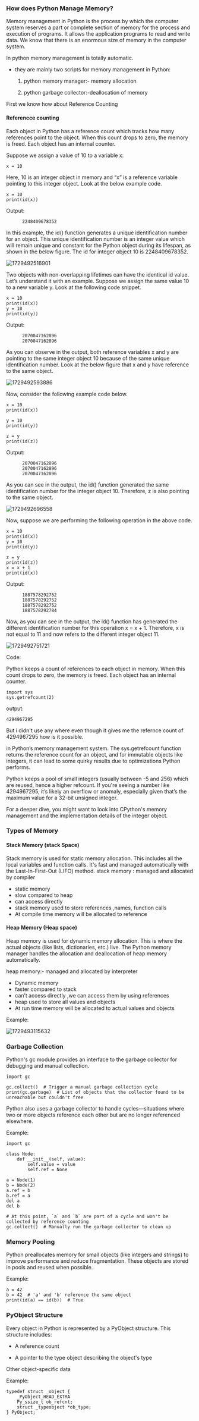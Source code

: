 ### How does Python Manage Memory?

Memory management in Python is the process by which the computer system reserves a part or complete section of memory for the process and execution of programs. It allows the application programs to read and write data. We know that there is an enormous size of memory in the computer system.


In python memory management is totally automatic.

- they are mainly two scripts for memory management in Python:

     1.  python memory manager:- memory allocation

     2. python garbage collector:-deallocation of memory


First we know how about Reference Counting

#### Referencce counting

Each object in Python has a reference count which tracks how many references point to the object. When this count drops to zero, the memory is freed. Each object has an internal counter.




 Suppose we assign a value of 10 to a variable x:

```
x = 10
```
Here, 10 is an integer object in memory and “x” is a reference variable pointing to this integer object. Look at the below example code.

```
x = 10
print(id(x))
```
Output: 
```
      2248409678352
```

In this example, the id() function generates a unique identification number for an object. This unique identification number is an integer value which will remain unique and constant for the Python object during its lifespan, as shown in the below figure. The id for integer object 10 is 2248409678352.

![1729492516901](image/05_memory_management/1729492516901.png)

Two objects with non-overlapping lifetimes can have the identical id value. Let’s understand it with an example. Suppose we assign the same value 10 to a new variable y. Look at the following code snippet.

```
x = 10
print(id(x))
y = 10
print(id(y))
```


Output:

```
      2070047162896
      2070047162896
```

As you can observe in the output, both reference variables x and y are pointing to the same integer object 10 because of the same unique identification number. Look at the below figure that x and y have reference to the same object.

![1729492593886](image/05_memory_management/1729492593886.png)

Now, consider the following example code below.
```
x = 10
print(id(x))

y = 10
print(id(y))

z = y
print(id(z))
```

Output:
```
      2070047162896
      2070047162896
      2070047162896
```

As you can see in the output, the id() function generated the same identification number for the integer object 10. Therefore, z is also pointing to the same object.

![1729492696558](image/05_memory_management/1729492696558.png)


Now, suppose we are performing the following operation in the above code.

```
x = 10
print(id(x))
y = 10
print(id(y))

z = y
print(id(z))
x = x + 1
print(id(x))
```

Output:
```
      1887578292752
      1887578292752
      1887578292752
      1887578292784
```

Now, as you can see in the output, the id() function has generated the different identification number for this operation x = x + 1. Therefore, x is not equal to 11 and now refers to the different integer object 11.


![1729492751721](image/05_memory_management/1729492751721.png)


Code:

Python keeps a count of references to each object in memory. When this count drops to zero, the memory is freed. Each object has an internal counter.

```
import sys
sys.getrefcount(2)
```

output:
```
4294967295
```
But i didn't use any where even though it gives me the refernce count of 4294967295 how is it possible.


in Python’s memory management system. The sys.getrefcount function returns the reference count for an object, and for immutable objects like integers, it can lead to some quirky results due to optimizations Python performs.

Python keeps a pool of small integers (usually between -5 and 256) which are reused, hence a higher refcount. If you're seeing a number like 4294967295, it’s likely an overflow or anomaly, especially given that’s the maximum value for a 32-bit unsigned integer.

For a deeper dive, you might want to look into CPython's memory management and the implementation details of the integer object.




### Types of Memory


#### Stack Memory (stack Space)
Stack memory is used for static memory allocation. This includes all the local variables and function calls. It's fast and managed automatically with the Last-In-First-Out (LIFO) method.
stack memory : managed  and allocated by  compiler

- static memory
- slow compared to heap
- can access directly
- stack memory used to store references ,names, function calls
- At compile time memory will be allocated to reference


#### Heap Memory (Heap space)

Heap memory is used for dynamic memory allocation. This is where the actual objects (like lists, dictionaries, etc.) live. The Python memory manager handles the allocation and deallocation of heap memory automatically.

heap memory:- managed and allocated by interpreter 

- Dynamic memory
- faster compared to stack
- can’t access directly ,we can access them by using references
- heap used to store all values and objects
- At run time memory will be allocated to actual values and objects


Example:

![1729493115632](image/05_memory_management/1729493115632.png)



### Garbage Collection

Python's gc module provides an interface to the garbage collector for debugging and manual collection.

```
import gc

gc.collect()  # Trigger a manual garbage collection cycle
print(gc.garbage)  # List of objects that the collector found to be unreachable but couldn't free
```



Python also uses a garbage collector to handle cycles—situations where two or more objects reference each other but are no longer referenced elsewhere.

Example:

```
import gc

class Node:
    def __init__(self, value):
        self.value = value
        self.ref = None

a = Node(1)
b = Node(2)
a.ref = b
b.ref = a
del a
del b

# At this point, `a` and `b` are part of a cycle and won't be collected by reference counting
gc.collect()  # Manually run the garbage collector to clean up
```

### Memory Pooling
Python preallocates memory for small objects (like integers and strings) to improve performance and reduce fragmentation. These objects are stored in pools and reused when possible.

Example:

```
a = 42
b = 42  # 'a' and 'b' reference the same object
print(id(a) == id(b))  # True
```

### PyObject Structure
Every object in Python is represented by a PyObject structure. This structure includes:

- A reference count

- A pointer to the type object describing the object's type

Other object-specific data

Example:

```
typedef struct _object {
    _PyObject_HEAD_EXTRA
    Py_ssize_t ob_refcnt;
    struct _typeobject *ob_type;
} PyObject;
```


